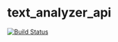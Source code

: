 # text_analyzer_api

[![Build Status](https://travis-ci.com/KaroliinaM/text_analyzer_api.svg?branch=master)](https://travis-ci.com/KaroliinaM/text_analyzer_api)
